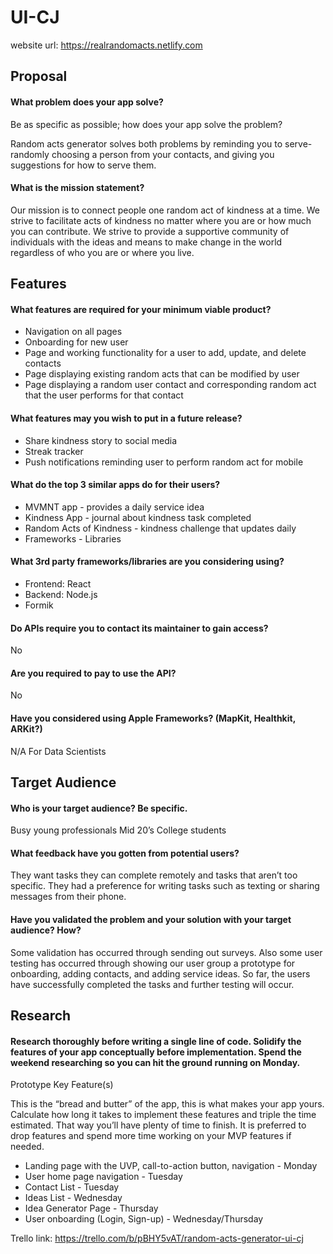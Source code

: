 # UI-CJ

website url: https://realrandomacts.netlify.com


## Proposal

#### What problem does your app solve?
Be as specific as possible; how does your app solve the problem?

Random acts generator solves both problems by reminding you to serve- randomly choosing a person from your contacts, and giving you suggestions for how to serve them.

#### What is the mission statement?

Our mission is to connect people one random act of kindness at a time. We strive to facilitate acts of kindness no matter where you are or how much you can contribute. We strive to provide a supportive community of individuals with the ideas and means to make change in the world regardless of who you are or where you live.

## Features

#### What features are required for your minimum viable product?
* Navigation on all pages
* Onboarding for new user
* Page and working functionality for a user to add, update, and delete contacts
* Page displaying existing random acts that can be modified by user
* Page displaying a random user contact and corresponding random act that the user performs for that contact

#### What features may you wish to put in a future release?
* Share kindness story to social media
* Streak tracker
* Push notifications reminding user to perform random act for mobile

#### What do the top 3 similar apps do for their users?
* MVMNT app - provides a daily service idea
* Kindness App - journal about kindness task completed  
* Random Acts of Kindness - kindness challenge that updates daily
* Frameworks - Libraries

#### What 3rd party frameworks/libraries are you considering using?
* Frontend: React
* Backend: Node.js
* Formik

#### Do APIs require you to contact its maintainer to gain access?
No

#### Are you required to pay to use the API?
No

#### Have you considered using Apple Frameworks? (MapKit, Healthkit, ARKit?)
N/A
For Data Scientists

## Target Audience

#### Who is your target audience? Be specific.
Busy young professionals
Mid 20’s
College students

#### What feedback have you gotten from potential users?
They want tasks they can complete remotely and tasks that aren’t too specific. They had a preference for writing tasks such as texting or sharing messages from their phone.

#### Have you validated the problem and your solution with your target audience? How?
Some validation has occurred through sending out surveys. Also some user testing has occurred through showing our user group a prototype for onboarding, adding contacts, and adding service ideas. So far, the users have successfully completed the tasks and further testing will occur.

## Research

#### Research thoroughly before writing a single line of code. Solidify the features of your app conceptually before implementation. Spend the weekend researching so you can hit the ground running on Monday.
Prototype Key Feature(s)

This is the “bread and butter” of the app, this is what makes your app yours. Calculate how long it takes to implement these features and triple the time estimated. That way you’ll have plenty of time to finish. It is preferred to drop features and spend more time working on your MVP features if needed.

* Landing page with the UVP, call-to-action button, navigation - Monday
* User home page navigation - Tuesday
* Contact List - Tuesday
* Ideas List - Wednesday
* Idea Generator Page - Thursday
* User onboarding (Login, Sign-up) - Wednesday/Thursday

Trello link: https://trello.com/b/pBHY5vAT/random-acts-generator-ui-cj


